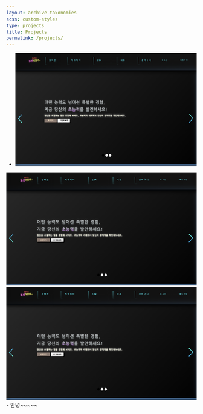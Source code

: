 ```yaml
---
layout: archive-taxonomies
scss: custom-styles
type: projects
title: Projects
permalink: /projects/
---
```


- <img src="/포션이었다.png" width="600" height="300">
<img src="/포션이었다.png" width="600" height="300">
<img src="포션이었다.png" width="600" height="300">
- 안녕~~~~~